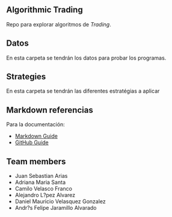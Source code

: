 ## Algorithmic Trading

Repo para explorar algoritmos de *Trading*.


## Datos
En esta carpeta  se tendrán los datos para probar los programas. 


## Strategies
En esta carpeta se tendrán las diferentes estratégias a aplicar 


## Markdown referencias
Para la documentación: 

- [Markdown Guide](https://www.markdownguide.org/basic-syntax/)
- [GitHub Guide](https://docs.github.com/en)



## Team members

- Juan Sebastian Arias 
- Adriana Maria Santa
- Camilo Velasco Franco
- Alejandro L?pez Alvarez
- Daniel Mauricio Velasquez Gonzalez
- Andr?s Felipe Jaramillo Alvarado
